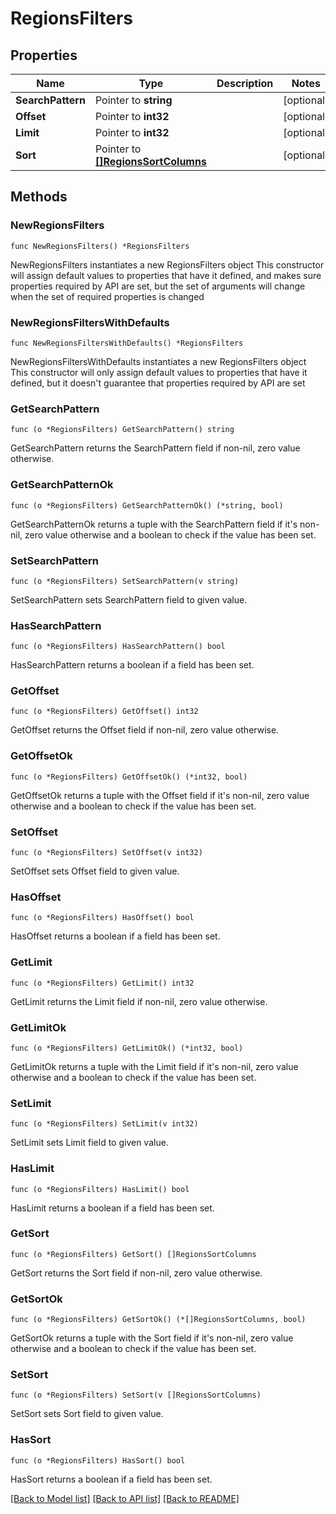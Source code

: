 # RegionsFilters

## Properties

Name | Type | Description | Notes
------------ | ------------- | ------------- | -------------
**SearchPattern** | Pointer to **string** |  | [optional] 
**Offset** | Pointer to **int32** |  | [optional] 
**Limit** | Pointer to **int32** |  | [optional] 
**Sort** | Pointer to [**[]RegionsSortColumns**](RegionsSortColumns.md) |  | [optional] 

## Methods

### NewRegionsFilters

`func NewRegionsFilters() *RegionsFilters`

NewRegionsFilters instantiates a new RegionsFilters object
This constructor will assign default values to properties that have it defined,
and makes sure properties required by API are set, but the set of arguments
will change when the set of required properties is changed

### NewRegionsFiltersWithDefaults

`func NewRegionsFiltersWithDefaults() *RegionsFilters`

NewRegionsFiltersWithDefaults instantiates a new RegionsFilters object
This constructor will only assign default values to properties that have it defined,
but it doesn't guarantee that properties required by API are set

### GetSearchPattern

`func (o *RegionsFilters) GetSearchPattern() string`

GetSearchPattern returns the SearchPattern field if non-nil, zero value otherwise.

### GetSearchPatternOk

`func (o *RegionsFilters) GetSearchPatternOk() (*string, bool)`

GetSearchPatternOk returns a tuple with the SearchPattern field if it's non-nil, zero value otherwise
and a boolean to check if the value has been set.

### SetSearchPattern

`func (o *RegionsFilters) SetSearchPattern(v string)`

SetSearchPattern sets SearchPattern field to given value.

### HasSearchPattern

`func (o *RegionsFilters) HasSearchPattern() bool`

HasSearchPattern returns a boolean if a field has been set.

### GetOffset

`func (o *RegionsFilters) GetOffset() int32`

GetOffset returns the Offset field if non-nil, zero value otherwise.

### GetOffsetOk

`func (o *RegionsFilters) GetOffsetOk() (*int32, bool)`

GetOffsetOk returns a tuple with the Offset field if it's non-nil, zero value otherwise
and a boolean to check if the value has been set.

### SetOffset

`func (o *RegionsFilters) SetOffset(v int32)`

SetOffset sets Offset field to given value.

### HasOffset

`func (o *RegionsFilters) HasOffset() bool`

HasOffset returns a boolean if a field has been set.

### GetLimit

`func (o *RegionsFilters) GetLimit() int32`

GetLimit returns the Limit field if non-nil, zero value otherwise.

### GetLimitOk

`func (o *RegionsFilters) GetLimitOk() (*int32, bool)`

GetLimitOk returns a tuple with the Limit field if it's non-nil, zero value otherwise
and a boolean to check if the value has been set.

### SetLimit

`func (o *RegionsFilters) SetLimit(v int32)`

SetLimit sets Limit field to given value.

### HasLimit

`func (o *RegionsFilters) HasLimit() bool`

HasLimit returns a boolean if a field has been set.

### GetSort

`func (o *RegionsFilters) GetSort() []RegionsSortColumns`

GetSort returns the Sort field if non-nil, zero value otherwise.

### GetSortOk

`func (o *RegionsFilters) GetSortOk() (*[]RegionsSortColumns, bool)`

GetSortOk returns a tuple with the Sort field if it's non-nil, zero value otherwise
and a boolean to check if the value has been set.

### SetSort

`func (o *RegionsFilters) SetSort(v []RegionsSortColumns)`

SetSort sets Sort field to given value.

### HasSort

`func (o *RegionsFilters) HasSort() bool`

HasSort returns a boolean if a field has been set.


[[Back to Model list]](../README.md#documentation-for-models) [[Back to API list]](../README.md#documentation-for-api-endpoints) [[Back to README]](../README.md)


